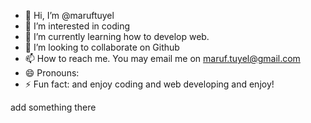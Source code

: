 - 👋 Hi, I’m @maruftuyel
- 👀 I’m interested in coding
- 🌱 I’m currently learning how to develop web. 
- 💞️ I’m looking to collaborate on Github
- 📫 How to reach me. You may email me on maruf.tuyel@gmail.com
- 😄 Pronouns:
- ⚡ Fun fact: and enjoy coding and web developing and enjoy!

<!---
maruftuyel/maruftuyel is a ✨ special ✨ repository because its `README.md` (this file) appears on your GitHub profile.
You can click the Preview link to take a look at your changes.
--->
add something there
